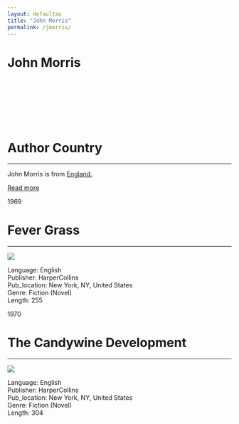 ```yaml
---
layout: defaultau
title: "John Morris"
permalink: /jmorris/
---
```

<!-- partial:index.partial.html -->
<div class="content">
     <h1>John Morris</h1>
    <div class="quote">
        <div><img src="" class="logo"></div>
    </div>
    <div class="timeline">
        <div style="padding-bottom:100px;"></div>
        <div class="block">
             <div class="date right"><p class="right"> </p></div>
            <div class="dot"></div>
            <div class="left first">
            <div class="author_country">
                <h1>Author Country</h1><hr>
          <div class="aclocation">  <p>John Morris is from <a href="{{ site.baseurl }}/11">England.</a></p></div>
              <div class="acreadmore">  <a href="" target="_blank">Read more</a></div>
            </div>
            </div>
        <div class="block">
            <div class="date left"><p class="left">1969</p></div>
            <div class="dot"></div>
            <div class="right">
                <h1>Fever Grass</h1><hr>
                <p><img src="https://m.media-amazon.com/images/I/51RQ+HSSuDL._SY279_BO1,204,203,200_.jpg"></p>
                <p>
                Language: English<br/>
                Publisher: HarperCollins<br/>
                Pub_location: New York, NY, United States<br/>
                Genre: Fiction (Novel)<br/>
                Length: 255 <br/>                   </p>
            </div>
        </div>
       <div class="block">
            <div class="date left"><p class="left">1970</p></div>
            <div class="dot"></div>
            <div class="right">
                <h1>The Candywine Development</h1><hr>
                <p><img src="https://ufdcimages.uflib.ufl.edu/AA/00/03/05/56/00001/PR9265-9-M59C361970_dj.jpg"></p>
                <p>
                Language: English<br/>
                Publisher: HarperCollins<br/>
                Pub_location: New York, NY, United States<br/>
                Genre: Fiction (Novel)<br/>
                Length: 304 <br/>                   </p>
            </div>
        </div>
  <!-- partial -->
<script src='https://cdnjs.cloudflare.com/ajax/libs/jquery/3.1.1/jquery.min.js'></script><script  src="{{ site.baseurl }}/assets/js/authorscript.js"></script>